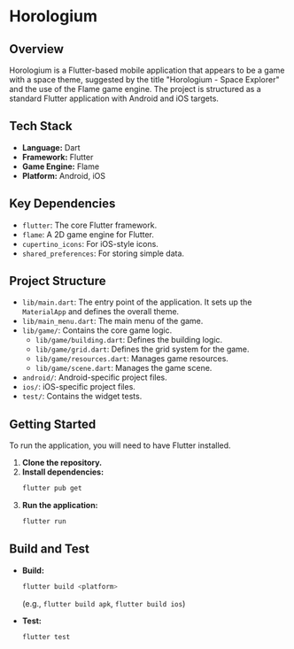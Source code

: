 # Horologium

## Overview

Horologium is a Flutter-based mobile application that appears to be a game with a space theme, suggested by the title "Horologium - Space Explorer" and the use of the Flame game engine. The project is structured as a standard Flutter application with Android and iOS targets.

## Tech Stack

- **Language:** Dart
- **Framework:** Flutter
- **Game Engine:** Flame
- **Platform:** Android, iOS

## Key Dependencies

- `flutter`: The core Flutter framework.
- `flame`: A 2D game engine for Flutter.
- `cupertino_icons`: For iOS-style icons.
- `shared_preferences`: For storing simple data.

## Project Structure

- `lib/main.dart`: The entry point of the application. It sets up the `MaterialApp` and defines the overall theme.
- `lib/main_menu.dart`: The main menu of the game.
- `lib/game/`: Contains the core game logic.
  - `lib/game/building.dart`: Defines the building logic.
  - `lib/game/grid.dart`: Defines the grid system for the game.
  - `lib/game/resources.dart`: Manages game resources.
  - `lib/game/scene.dart`: Manages the game scene.
- `android/`: Android-specific project files.
- `ios/`: iOS-specific project files.
- `test/`: Contains the widget tests.

## Getting Started

To run the application, you will need to have Flutter installed.

1. **Clone the repository.**
2. **Install dependencies:**
   ```bash
   flutter pub get
   ```
3. **Run the application:**
   ```bash
   flutter run
   ```

## Build and Test

- **Build:**
  ```bash
  flutter build <platform>
  ```
  (e.g., `flutter build apk`, `flutter build ios`)

- **Test:**
  ```bash
  flutter test
  ```